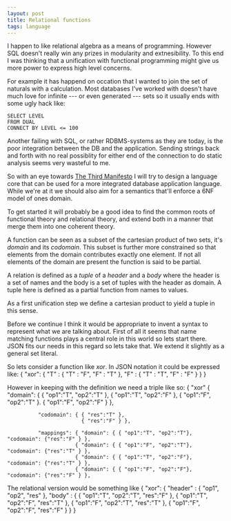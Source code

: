 ```yaml
---
layout: post
title: Relational functions
tags: language
---
```


I happen to like relational algebra as a means of programming. However SQL
doesn't really win any prizes in modularity and extnesibility. To this end I
was thinking that a unification with functional programming might give us more
power to express high level concerns.

For example it has happend on occation that I wanted to join the set of
naturals with a calculation. Most databases I've worked with doesn't have much
love for infinite --- or even generated --- sets so it usually ends with some
ugly hack like:

    SELECT LEVEL
    FROM DUAL 
    CONNECT BY LEVEL <= 100

Another failing with SQL, or rather RDBMS-systems as they are today, is the
poor integration between the DB and the application. Sending strings back and
forth with no real possiblity for either end of the connection to do static
analysis seems very wasteful to me.

So with an eye towards [The Third Manifesto] I will try to design a language
core that can be used for a more integrated database application language.
While we're at it we should also aim for a semantics that'll enforce a 6NF
model of ones domain.

[The Third Manifesto]: http://www.thethirdmanifesto.com/

To get started it will probably be a good idea to find the common roots of
functional theory and relational theory, and extend both in a manner that merge
them into one coherent theory.

A function can be seen as a subset of the cartesian product of two sets, it's
*domain* and its *codomain*. This subset is further more constrained so that
elements from the domain contributes exactly one element. If not all elements
of the domain are present the function is said to be partial.

A relation is defined as a *tuple* of a *header* and a *body* where the header
is a set of names and the body is a set of tuples with the header as domain. A
tuple here is defined as a partial function from names to values.

As a first unification step we define a cartesian product to yield a tuple in
this sense.

Before we continue I think it would be appropriate to invent a syntax to
represent what we are talking about. First of all it seems that name matching
functions plays a central role in this world so lets start there. JSON fits our
needs in this regard so lets take that. We extend it slightly as a general set
literal.

So lets consider a function like *xor*. In JSON notation it could be expressed
like:
    { "xor": { "T" : { "T" : "F",
                       "F" : "T" },
               "F" : { "T" : "T",
                       "F" : "F" } } }

However in keeping with the definition we need a triple like so:
    { "xor" { "domain":   { { "op1":"T", "op2":"T" },
                            { "op1":"T", "op2":"F" },
                            { "op1":"F", "op2":"T" }.
                            { "op1":"F", "op2":"F" } },
              
              "codomain": { { "res":"T" },
                            { "res":"F" } },

              "mappings": { "domain": { { "op1":"T", "op2":"T"}, "codomain": {"res":"F" } },
                          { "domain": { { "op1":"F", "op2":"T"}, "codomain": {"res":"T" } },
                          { "domain": { { "op1":"T", "op2":"F"}, "codomain": {"res":"T" } },
                          { "domain": { { "op1":"F", "op2":"F"}, "codomain": {"res":"F" } },


The relational version would be something like
    { "xor": { "header" : {   "op1",     "op2",     "res"     },
               "body"   : { { "op1":"T", "op2":"T", "res":"F" },
                            { "op1":"T", "op2":"F", "res":"T" },
                            { "op1":"F", "op2":"T", "res":"T" },
                            { "op1":"F", "op2":"F", "res":"F" } } }
                          
